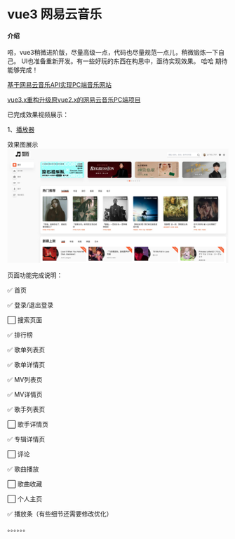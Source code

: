 # vue3 网易云音乐

#### 介绍
唔，vue3稍微进阶版，尽量高级一点，代码也尽量规范一点儿，稍微锻炼一下自己。
UI也准备重新开发。有一些好玩的东西在构思中，亟待实现效果。 哈哈  期待能够完成！

[基于网易云音乐API实现PC端音乐网站](https://gitee.com/trtst/vue_pc_music)

[vue3.x重构升级原vue2.x的网易云音乐PC端项目](https://gitee.com/trtst/vue3.x_music)


已完成效果视频展示：

1、[播放器](https://www.bilibili.com/video/BV173411a7MR)


效果图展示
![输入图片说明](20220121184612.jpg)



页面功能完成说明：

✅ 首页 

✅ 登录/退出登录

⬜️ 搜索页面

✅ 排行榜

✅ 歌单列表页

✅ 歌单详情页

✅ MV列表页

✅ MV详情页

✅ 歌手列表页

⬜️ 歌手详情页

✅ 专辑详情页

⬜️ 评论

✅ 歌曲播放

⬜️ 歌曲收藏

⬜️ 个人主页

✅ 播放条（有些细节还需要修改优化）

。。。。。。
